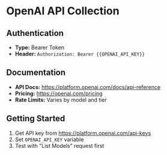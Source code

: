 # OpenAI API Collection

## Authentication
- **Type:** Bearer Token
- **Header:** `Authorization: Bearer {{OPENAI_API_KEY}}`

## Documentation
- **API Docs:** https://platform.openai.com/docs/api-reference
- **Pricing:** https://openai.com/pricing
- **Rate Limits:** Varies by model and tier

## Getting Started
1. Get API key from https://platform.openai.com/api-keys
2. Set `OPENAI_API_KEY` variable
3. Test with "List Models" request first
